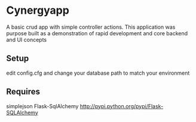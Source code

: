 # Cynergyapp

A basic crud app with simple controller actions.  This application was purpose built 
as a demonstration of rapid development and core backend and UI concepts

## Setup
edit config.cfg and change your database path to match your environment

## Requires
simplejson
Flask-SqlAlchemy 
http://pypi.python.org/pypi/Flask-SQLAlchemy
